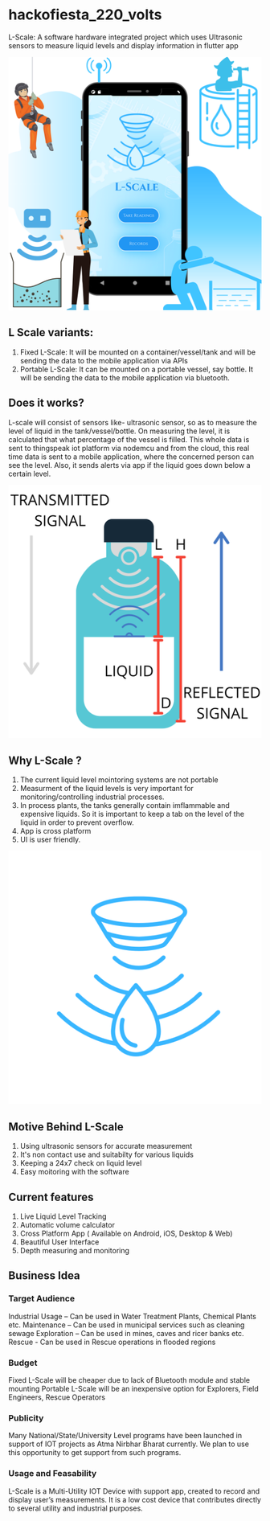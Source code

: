 # hackofiesta_220_volts

 L-Scale: A software hardware integrated project which uses Ultrasonic sensors to measure liquid levels and display information in flutter app

  ![1](https://raw.githubusercontent.com/mrcodefrost/hackofiesta_220_volts/main/images/1.png)

 ## L Scale variants:
  1) Fixed L-Scale: It will be mounted on a container/vessel/tank and will be sending the data to the mobile application via APIs
  2) Portable L-Scale: It can be mounted on a portable vessel, say bottle. It will be sending the data to the mobile application via bluetooth.

 ## Does it works?

 L-scale will consist of sensors like- ultrasonic sensor, so as to measure the level of liquid in the tank/vessel/bottle. On measuring the level, it is calculated that what percentage of the vessel is filled. This whole data is sent to thingspeak iot platform via nodemcu and from the cloud,  this real time data is sent to a mobile application, where the concerned person can see the level. Also, it sends alerts via app if the liquid goes down below a certain level.

  ![3](https://raw.githubusercontent.com/mrcodefrost/hackofiesta_220_volts/main/images/3.png)

 ## Why L-Scale ?

 1) The current liquid level mointoring systems are not portable
 2) Measurment of the liquid levels is very important for monitoring/controlling industrial processes.
 3) In process plants, the tanks generally contain imflammable and expensive liquids. So it is important to keep a tab on the level of the liquid in order to prevent overflow.
 4) App is cross platform
 5) UI is user friendly.

   ![2](https://raw.githubusercontent.com/mrcodefrost/hackofiesta_220_volts/main/images/2.png)

 ## Motive Behind L-Scale

 1) Using ultrasonic sensors for accurate measurement
 2) It's non contact use and suitabilty for various liquids
 3) Keeping a 24x7 check on liquid level
 4) Easy moitoring with the software

 ## Current features

 1) Live Liquid Level Tracking
 2) Automatic volume calculator
 3) Cross Platform App ( Available on Android, iOS, Desktop & Web)
 4) Beautiful User Interface
 5) Depth measuring and monitoring


 ## Business Idea

 ### Target Audience

 Industrial Usage – Can be used in Water Treatment Plants, Chemical Plants etc.
 Maintenance – Can be used in municipal services such as cleaning sewage
 Exploration – Can be used in mines, caves and ricer banks etc.
 Rescue - Can be used in Rescue operations in flooded regions

 ### Budget

 Fixed L-Scale will be cheaper due to lack of Bluetooth module and stable mounting
 Portable L-Scale will be an inexpensive option for Explorers, Field Engineers, Rescue Operators

 ### Publicity

 Many National/State/University Level programs have been launched in support of IOT projects as Atma Nirbhar Bharat currently. We plan to use this opportunity to get support from such programs.

 ### Usage and Feasability

 L-Scale is a Multi-Utility IOT Device with support app, created to record and display user’s measurements. It is a low cost device that contributes directly to several utility and industrial purposes.
